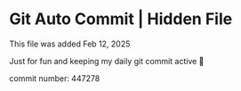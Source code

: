 # Git Auto Commit | Hidden File

This file was added Feb 12, 2025

Just for fun and keeping my daily git commit active 🤪

commit number: 447278
